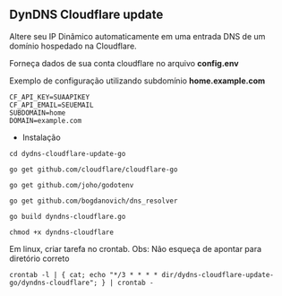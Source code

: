 ## DynDNS Cloudflare update

Altere seu IP Dinâmico automaticamente em uma entrada DNS de um domínio hospedado na Cloudflare.

Forneça dados de sua conta cloudflare no arquivo **config.env**

Exemplo de configuração utilizando subdomínio **home.example.com**

```
CF_API_KEY=SUAAPIKEY
CF_API_EMAIL=SEUEMAIL
SUBDOMAIN=home
DOMAIN=example.com
```

- Instalação

```
cd dydns-cloudflare-update-go

go get github.com/cloudflare/cloudflare-go

go get github.com/joho/godotenv

go get github.com/bogdanovich/dns_resolver

go build dyndns-cloudflare.go

chmod +x dyndns-cloudflare
```

Em linux, criar tarefa no crontab. Obs: Não esqueça de apontar para diretório correto

```
crontab -l | { cat; echo "*/3 * * * * dir/dydns-cloudflare-update-go/dyndns-cloudflare"; } | crontab -
```
